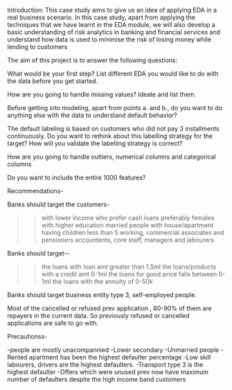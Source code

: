 Introduction:
This case study aims to give us an idea of applying EDA in a real business scenario. In this case study, apart from applying the techniques that we have learnt in the EDA module, we will also develop a basic understanding of risk analytics in banking and financial services and understand how data is used to minimise the risk of losing money while lending to customers



The aim of this project is to answer the following questions:

What would be your first step? List different EDA you would like to do with the data before you get started.

How are you going to handle missing values? Ideate and list them.

Before getting into modeling, apart from points a. and b., do you want to do anything else with the data to understand default behavior?

The default labeling is based on customers who did not pay 3 installments continuously. Do you want to rethink about this labelling strategy for the target? How will you validate the labelling strategy is correct?

How are you going to handle outliers, numerical columns and categorical columns

Do you want to include the entire 1000 features?




Recommendations-


Banks should target the customers-
 >> with lower income
 >> who prefer cash loans
 >> preferably females
 >> with higher education
 >> married people with house/apartment having children less than 5
 >> working, commercial associates and pensioners
 >> accountents, core staff, managers and labourers 

Banks should target--
 >> the loans with loan amt greater than 1.5ml
 >> the loans/products with a credit amt 0-1ml
 >> the loans for good price falls between 0-1ml
 >> the loans with the annuity of 0-50k




Banks should target business entity type 3, self-employed people.

Most of the cancelled or refused prev application , 80-90% of them are repayers in the current data. So previously refused or cancelled applications are safe to go with.



Precautionss-

-people are mostly unacompannied
-Lower secondary
-Unmarried people
-Rented apartment has been the highest defaulter percentage
-Low skill labourers, drivers are the highest defaulters.
-Transport type 3 is the highest defaulter
-Offers which were unused prev now have maximum number of defaulters despite the high income band customers
